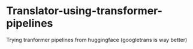 # Translator-using-transformer-pipelines
Trying tranformer pipelines from huggingface 
(googletrans is way better)
